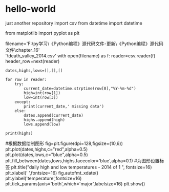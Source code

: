 # hello-world
just another repository
import csv
from datetime import datetime

from matplotlib import pyplot as plt

filename='F:\py学习\《Python编程》源代码文件-更新\《Python编程》源代码文件\chapter_16' \
         '\death_valley_2014.csv'
with open(filename) as f:
    reader=csv.reader(f)
    header_row=next(reader)

    dates,highs,lows=[],[],[]

    for row in reader:
        try:
            current_date=datetime.strptime(row[0],"%Y-%m-%d")
            high=int(row[1])
            low=int(row[3])
        except:
            print(current_date,' missing data')
        else:
            dates.append(current_date)
            highs.append(high)
            lows.append(low)

    print(highs)
#根据数据绘制图形
fig=plt.figure(dpi=128,figsize=(10,6))
plt.plot(dates,highs,c="red",alpha=0.5)
plt.plot(dates,lows,c="blue",alpha=0.5)
plt.fill_between(dates,lows,highs,facecolor='blue',alpha=0.1)
#为图形设置标签
plt.title("daily high and low temperatures - 2014 of 1 ",
          fontsize=16)
plt.xlabel(' ',fontsize=16)
fig.autofmt_xdate()
plt.ylabel('temperature',fontsize=16)
plt.tick_params(axis='both',which='major',labelsize=16)
plt.show()
